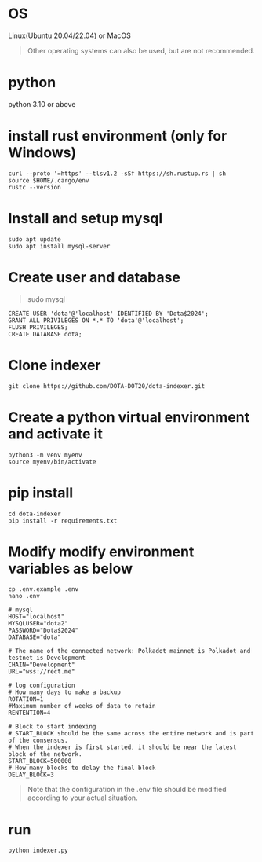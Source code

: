 # OS
Linux(Ubuntu 20.04/22.04) or MacOS
> Other operating systems can also be used, but are not recommended.


# python
python 3.10 or above

# install rust environment (only for Windows)
```angular2html
curl --proto '=https' --tlsv1.2 -sSf https://sh.rustup.rs | sh
source $HOME/.cargo/env
rustc --version
```

# Install and setup mysql
```
sudo apt update
sudo apt install mysql-server
```

# Create user and database

> sudo mysql
```
CREATE USER 'dota'@'localhost' IDENTIFIED BY 'Dota$2024';
GRANT ALL PRIVILEGES ON *.* TO 'dota'@'localhost';
FLUSH PRIVILEGES;
CREATE DATABASE dota;
```

# Clone indexer
```
git clone https://github.com/DOTA-DOT20/dota-indexer.git 
```

# Create a python virtual environment and activate it
```angular2html
python3 -m venv myenv
source myenv/bin/activate
```

# pip install
```angular2html
cd dota-indexer
pip install -r requirements.txt
```
# Modify modify environment variables as below

```angular2html
cp .env.example .env
nano .env

# mysql
HOST="localhost"
MYSQLUSER="dota2"
PASSWORD="Dota$2024"
DATABASE="dota"

# The name of the connected network: Polkadot mainnet is Polkadot and testnet is Development
CHAIN="Development"
URL="wss://rect.me"

# log configuration
# How many days to make a backup
ROTATION=1
#Maximum number of weeks of data to retain
RENTENTION=4

# Block to start indexing
# START_BLOCK should be the same across the entire network and is part of the consensus.
# When the indexer is first started, it should be near the latest block of the network.
START_BLOCK=500000
# How many blocks to delay the final block
DELAY_BLOCK=3

```



> Note that the configuration in the .env file should be modified according to your actual situation.

# run
```angular2html
python indexer.py
```


